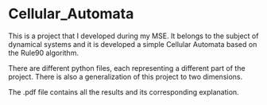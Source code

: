 # Cellular_Automata
This is a project that I developed during my MSE. It belongs to the subject of dynamical systems and it is developed a simple Cellular Automata based on the Rule90 algorithm.

There are different python files, each representing a different part of the project. There is also a generalization of this project to two dimensions.

The .pdf file contains all the results and its corresponding explanation.

